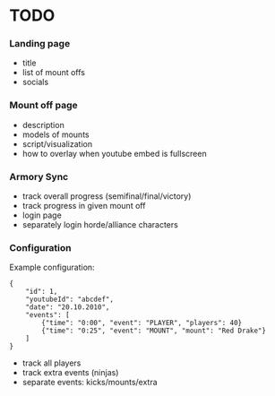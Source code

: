 # TODO
### Landing page
* title
* list of mount offs
* socials

### Mount off page
* description
* models of mounts
* script/visualization
* how to overlay when youtube embed is fullscreen
### Armory Sync
* track overall progress (semifinal/final/victory)
* track progress in given mount off
* login page
* separately login horde/alliance characters

### Configuration
Example configuration:

    {
        "id": 1,
        "youtubeId": "abcdef",
        "date": "20.10.2010",
        "events": [
            {"time": "0:00", "event": "PLAYER", "players": 40}
            {"time": "0:25", "event": "MOUNT", "mount": "Red Drake"}
        ]
    } 
* track all players
* track extra events (ninjas)
* separate events: kicks/mounts/extra